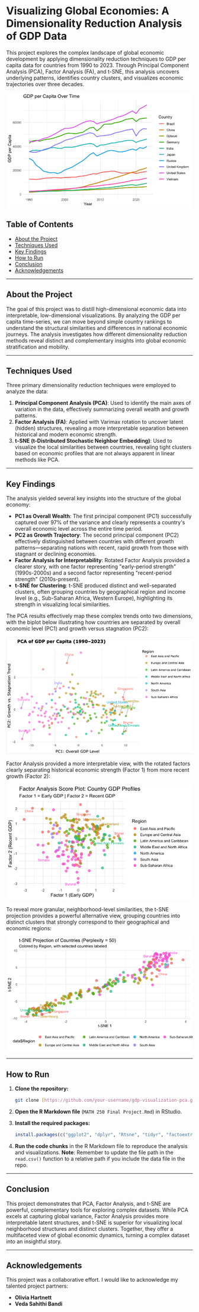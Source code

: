 # Visualizing Global Economies: A Dimensionality Reduction Analysis of GDP Data

This project explores the complex landscape of global economic development by applying dimensionality reduction techniques to GDP per capita data for countries from 1990 to 2023. Through Principal Component Analysis (PCA), Factor Analysis (FA), and t-SNE, this analysis uncovers underlying patterns, identifies country clusters, and visualizes economic trajectories over three decades.

![GDP per Capita Time Series for selected countries](./images/gdp_time_series.png)

## Table of Contents
- [About the Project](#-about-the-project)
- [Techniques Used](#-techniques-used)
- [Key Findings](#-key-findings)
- [How to Run](#-how-to-run)
- [Conclusion](#-conclusion)
- [Acknowledgements](#-Acknowledgements)

---

## About the Project

The goal of this project was to distill high-dimensional economic data into interpretable, low-dimensional visualizations. By analyzing the GDP per capita time-series, we can move beyond simple country rankings to understand the structural similarities and differences in national economic journeys. The analysis investigates how different dimensionality reduction methods reveal distinct and complementary insights into global economic stratification and mobility.

---

## Techniques Used

Three primary dimensionality reduction techniques were employed to analyze the data:

1.  **Principal Component Analysis (PCA)**: Used to identify the main axes of variation in the data, effectively summarizing overall wealth and growth patterns.
2.  **Factor Analysis (FA)**: Applied with Varimax rotation to uncover latent (hidden) structures, revealing a more interpretable separation between historical and modern economic strength.
3.  **t-SNE (t-Distributed Stochastic Neighbor Embedding)**: Used to visualize the local similarities between countries, revealing tight clusters based on economic profiles that are not always apparent in linear methods like PCA.

---

## Key Findings

The analysis yielded several key insights into the structure of the global economy:

* **PC1 as Overall Wealth**: The first principal component (PC1) successfully captured over 97% of the variance and clearly represents a country's overall economic level across the entire time period.
* **PC2 as Growth Trajectory**: The second principal component (PC2) effectively distinguished between countries with different growth patterns—separating nations with recent, rapid growth from those with stagnant or declining economies.
* **Factor Analysis for Interpretability**: Rotated Factor Analysis provided a clearer story, with one factor representing "early-period strength" (1990s-2000s) and a second factor representing "recent-period strength" (2010s-present).
* **t-SNE for Clustering**: t-SNE produced distinct and well-separated clusters, often grouping countries by geographical region and income level (e.g., Sub-Saharan Africa, Western Europe), highlighting its strength in visualizing local similarities.

The PCA results effectively map these complex trends onto two dimensions, with the biplot below illustrating how countries are separated by overall economic level (PC1) and growth versus stagnation (PC2):

![PCA Biplot of GDP Data](./images/pca_gdp_plot.png)

Factor Analysis provided a more interpretable view, with the rotated factors clearly separating historical economic strength (Factor 1) from more recent growth (Factor 2):

![Factor Analysis Score Plot of GDP Data](./images/factor_analysis.png)

To reveal more granular, neighborhood-level similarities, the t-SNE projection provides a powerful alternative view, grouping countries into distinct clusters that strongly correspond to their geographical and economic regions:

![t-SNE Projection of GDP Data by Region](./images/tsne_gdp_plot.png)



---

## How to Run

1.  **Clone the repository:**
    ```sh
    git clone [https://github.com/your-username/gdp-visualization-pca.git](https://github.com/your-username/gdp-visualization-pca.git)
    ```
2.  **Open the R Markdown file** (`MATH 250 Final Project.Rmd`) in RStudio.

3.  **Install the required packages:**
    ```R
    install.packages(c("ggplot2", "dplyr", "Rtsne", "tidyr", "factoextra", "ggrepel", "psych"))
    ```
4.  **Run the code chunks** in the R Markdown file to reproduce the analysis and visualizations. **Note**: Remember to update the file path in the `read.csv()` function to a relative path if you include the data file in the repo.

---

## Conclusion

This project demonstrates that PCA, Factor Analysis, and t-SNE are powerful, complementary tools for exploring complex datasets. While PCA excels at capturing global variance, Factor Analysis provides more interpretable latent structures, and t-SNE is superior for visualizing local neighborhood structures and distinct clusters. Together, they offer a multifaceted view of global economic dynamics, turning a complex dataset into an insightful story.

---
##  Acknowledgements

This project was a collaborative effort. I would like to acknowledge my talented project partners:

* **Olivia Hartnett** 
* **Veda Sahithi Bandi**